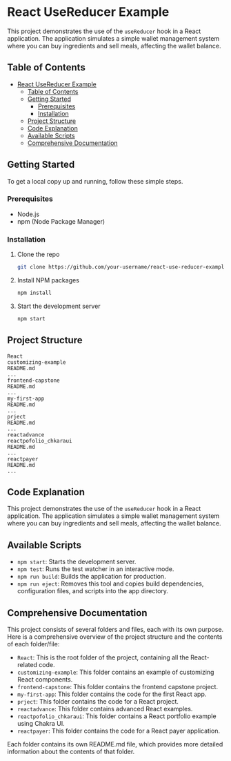 # React UseReducer Example

This project demonstrates the use of the `useReducer` hook in a React application. The application simulates a simple wallet management system where you can buy ingredients and sell meals, affecting the wallet balance.

## Table of Contents

- [React UseReducer Example](#react-usereducer-example)
  - [Table of Contents](#table-of-contents)
  - [Getting Started](#getting-started)
    - [Prerequisites](#prerequisites)
    - [Installation](#installation)
  - [Project Structure](#project-structure)
  - [Code Explanation](#code-explanation)
  - [Available Scripts](#available-scripts)
  - [Comprehensive Documentation](#comprehensive-documentation)

## Getting Started

To get a local copy up and running, follow these simple steps.

### Prerequisites

- Node.js
- npm (Node Package Manager)

### Installation

1. Clone the repo
   ```sh
   git clone https://github.com/your-username/react-use-reducer-example.git
   ```
2. Install NPM packages
   ```sh
   npm install
   ```
3. Start the development server
   ```sh
   npm start
   ```

## Project Structure

```
React
customizing-example
README.md
...
frontend-capstone
README.md
...
my-first-app
README.md
...
prject
README.md
...
reactadvance
reactpofolio_chkaraui
README.md
...
reactpayer
README.md
...
```

## Code Explanation

This project demonstrates the use of the `useReducer` hook in a React application. The application simulates a simple wallet management system where you can buy ingredients and sell meals, affecting the wallet balance.

## Available Scripts

- `npm start`: Starts the development server.
- `npm test`: Runs the test watcher in an interactive mode.
- `npm run build`: Builds the application for production.
- `npm run eject`: Removes this tool and copies build dependencies, configuration files, and scripts into the app directory.

## Comprehensive Documentation

This project consists of several folders and files, each with its own purpose. Here is a comprehensive overview of the project structure and the contents of each folder/file:

- `React`: This is the root folder of the project, containing all the React-related code.
- `customizing-example`: This folder contains an example of customizing React components.
- `frontend-capstone`: This folder contains the frontend capstone project.
- `my-first-app`: This folder contains the code for the first React app.
- `prject`: This folder contains the code for a React project.
- `reactadvance`: This folder contains advanced React examples.
- `reactpofolio_chkaraui`: This folder contains a React portfolio example using Chakra UI.
- `reactpayer`: This folder contains the code for a React payer application.

Each folder contains its own README.md file, which provides more detailed information about the contents of that folder.
